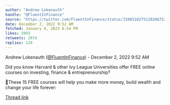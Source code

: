 ```yaml
---
author: "Andrew Lokenauth"
handle: "@FluentInFinance"
source: "https://twitter.com/FluentInFinance/status/1598510275128266752"
date: December 2, 2022 9:52 AM
fetched: January 8, 2023 6:54 PM
likes: 5993
retweets: 2074
replies: 124
---
```

Andrew Lokenauth ([@FluentInFinance](https://twitter.com/FluentInFinance)) - December 2, 2022 9:52 AM

Did you know Harvard & other Ivy League Universities offer FREE online courses on investing, finance & entrepreneurship?

🧵These 15 FREE courses will help you make more money, build wealth and change your life forever:

[Thread link](https://twitter.com/FluentInFinance/status/1598510275128266752)